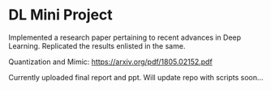 # DL Mini Project
Implemented a research paper pertaining to recent advances in Deep Learning. Replicated the results enlisted in the same. 

Quantization and Mimic: https://arxiv.org/pdf/1805.02152.pdf 

Currently uploaded final report and ppt. Will update repo with scripts soon... 
 
